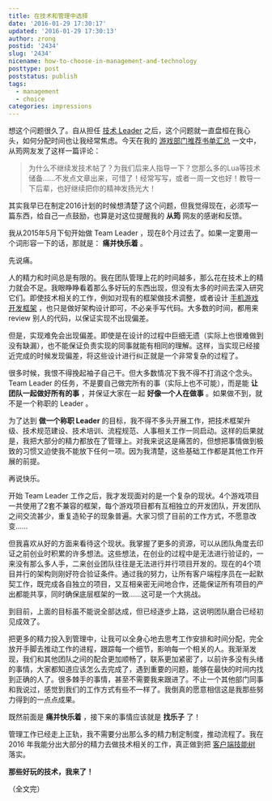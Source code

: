 ```yaml
---
title: 在技术和管理中选择
date: '2016-01-29 17:30:17'
updated: '2016-01-29 17:30:13'
author: zrong
postid: '2434'
slug: '2434'
nicename: how-to-choose-in-management-and-technology
posttype: post
poststatus: publish
tags:
  - management
  - choice
categories: impressions
---
```


想这个问题很久了。自从担任 [技术 Leader][1] 之后，这个问题就一直盘桓在我心头，如何分配时间也让我经常焦虑。今天在我的 [游戏部门推荐书单汇总][2] 一文中，从筠网友发了这样一篇评论：

> 为什么不继续发技术帖了？为我们后来人指导一下？您那么多的Lua等技术储备……不发点文章出来，可惜了！经常写写，或者一周一文也好！教导一下后辈，也好继续把你的精神发扬光大！

其实我早已在制定2016计划的时候想清楚了这个问题，但我觉得现在，必须写一篇东西，给自己一点鼓励，也算是对这位提醒我的 **从筠** 网友的感谢和反馈。

<!--more-->

我从2015年5月下旬开始做 Team Leader ，现在8个月过去了。如果一定要用一个词形容一下的话，那就是： **痛并快乐着** 。

先说痛。

人的精力和时间总是有限的。我在团队管理上花的时间越多，那么花在技术上的精力就会不足。我眼睁睁看着那么多好玩的东西出现，但没有太多的时间去深入研究它们。即使技术相关的工作，例如对现有的框架做技术调整，或者设计 [手机游戏开发框架][3] ，也只是做好架构设计即可，不必亲手写代码。大多数的时间，都用来 review 别人的代码，以保证实现不出现偏差。

但是，实现难免会出现偏差。即使是在设计的过程中巨细无遗（实际上也很难做到没有缺漏），也不能保证负责实现的同事就能有相同的理解。这样，当实现已经接近完成的时候发现偏差，将这些设计进行纠正就是一个非常复杂的过程了。

很多时候，我恨不得挽起袖子自己干。但大多数情况下我不得不打消这个念头。 Team Leader 的任务，不是要自己做完所有的事（实际上也不可能），而是能 **让团队一起做好所有的事** ，并保证大家在一起 **好像一个人在做事** 。如果做不到，就不是一个称职的 Leader 。

为了达到 **做一个称职 Leader** 的目标，我不得不多头开展工作，把技术框架升级、技术规范建设、技术培训、流程规范、人事相关工作一同启动。这样的后果就是，我把大部分的精力都放在了管理上。对我来说这是痛苦的，但想把事情做到极致的习惯又迫使我不能放下任何一项。因为我清楚，这些基础工作都是其他工作开展的前提。

再说快乐。

开始 Team Leader 工作之后，我才发现面对的是一个复杂的现状。4个游戏项目一共使用了2套不兼容的框架，每个游戏项目都有互相独立的开发团队，开发团队之间交流甚少，重复造轮子的现象普遍。大家习惯了目前的工作方式，不愿意改变……

但我喜欢从好的方面来看待这个现状。我掌握了更多的资源，可以从团队角度去印证之前创业时积累的许多想法。这些想法，在创业的过程中是无法进行验证的，一来没有那么多人手，二来创业团队往往是无法进行并行项目开发的。现在的4个项目并行的架构则刚好符合验证条件。通过我的努力，让所有客户端程序员在一起默契工作，既完成各自独立的项目，又互相亲密无间地合作，还能保证所有项目的产出都能共享，同时确保底层框架的一致……这可是一个大挑战。

到目前，上面的目标虽不能说全部达成，但已经逐步上路，这说明团队磨合已经初见成效了。

把更多的精力投入到管理中，让我可以全身心地去思考工作安排和时间分配，完全放开手脚去推动工作的进程，跟踪每一个细节，影响每一个相关的人。我渐渐发现，我们和其他团队之间的配合更加顺畅了，联系更加紧密了，以前许多没有头绪的事情，大家都知道应该怎么去完成了，遇到重要的问题，能够在最快的时间内找到正确的人了。很多棘手的事情，甚至不需要我来跟进了。不止一个其他部门同事和我说过，感觉到我们的工作方式有些不一样了。我倒真的愿意相信这是我那些努力得到的一点点成果。

既然前面是 **痛并快乐着** ，接下来的事情应该就是 **找乐子** 了！

管理工作已经走上正轨，我不需要分出那么多的精力制定制度，推动流程了。我在 2016 年我能分出大部分的精力去做技术相关的工作，真正做到把 [客户端技能树][4] 落实。

**那些好玩的技术，我来了！**

（全文完）

[1]: https://blog.zengrong.net/post/2433.html
[2]: https://blog.zengrong.net/post/2408.html#comments
[3]: https://blog.zengrong.net/post/2396.html
[4]: https://blog.zengrong.net/post/2383.html
